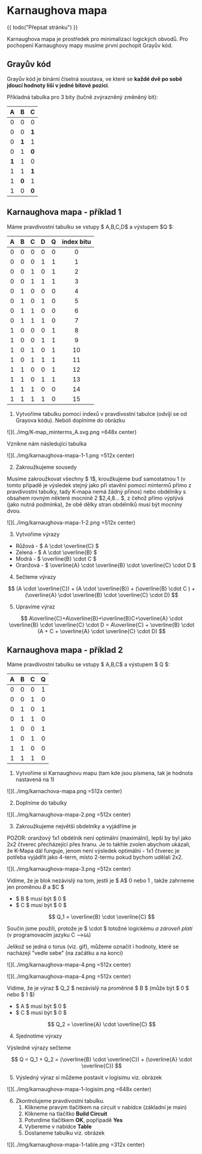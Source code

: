 # Karnaughova mapa

{{ todo("Přepsat stránku") }}

Karnaughova mapa je prostředek pro minimalizaci logických obvodů. Pro pochopení Karnaughovy mapy musíme první pochopit Grayův kód.

## Grayův kód

Grayův kód je binární číselná soustava, ve které se **každé dvě po sobě jdoucí hodnoty liší v jedné bitové pozici**.

Příkladná tabulka pro 3 bity (tučně zvýrazněný změněný bit):

|A|B|C|
|:-:|:-:|:-:|
|0|0|0|
|0|0|**1**|
|0|**1**|1|
|0|1|**0**|
|**1**|1|0|
|1|1|**1**|
|1|**0**|1|
|1|0|**0**|

## Karnaughova mapa - příklad 1

Máme pravdivostní tabulku se vstupy $ A,B,C,D$ a výstupem $Q $:

| A | B | C | D | Q | index bitu |
|:-:|:-:|:-:|:-:|:-:|:----------:|
| 0 | 0 | 0 | 0 | 0 | 0 |
| 0 | 0 | 0 | 1 | 1 | 1 |
| 0 | 0 | 1 | 0 | 1 | 2 |
| 0 | 0 | 1 | 1 | 1 | 3 |
| 0 | 1 | 0 | 0 | 0 | 4 |
| 0 | 1 | 0 | 1 | 0 | 5 |
| 0 | 1 | 1 | 0 | 0 | 6 |
| 0 | 1 | 1 | 1 | 0 | 7 |
| 1 | 0 | 0 | 0 | 1 | 8 |
| 1 | 0 | 0 | 1 | 1 | 9 |
| 1 | 0 | 1 | 0 | 1 | 10 |
| 1 | 0 | 1 | 1 | 1 | 11 |
| 1 | 1 | 0 | 0 | 1 | 12 |
| 1 | 1 | 0 | 1 | 1 | 13 |
| 1 | 1 | 1 | 0 | 0 | 14 |
| 1 | 1 | 1 | 1 | 0 | 15 |

1. Vytvoříme tabulku pomocí indexů v pravdivostní tabulce (odvíjí se od Grayova kódu). Neboli doplníme do obrázku

<!-- <p><img src="../img/K-map_minterms_A.svg.png?raw=true" width="648px"></p> -->
![](../img/K-map_minterms_A.svg.png =648x center)

Vznikne nám následující tabulka

![](../img/karnaughova-mapa-1-1.png =512x center)

2. Zakroužkujeme sousedy

Musíme zakroužkovat všechny $ 1$, kroužkujeme buď samostatnou $1$ (v tomto případě je výsledek stejný jako při stavění pomocí mintermů přímo z pravdivostní tabulky, tady K-mapa nemá žádný přínos) nebo obdélníky s obsahem rovným některé mocnině $2$ $2,4,8... $, z čehož přímo výplývá (jako nutná podmínka), že obě dělky stran obdélníků musí být mocniny dvou.

![](../img/karnaughova-mapa-1-2.png =512x center)

3. Vytvoříme výrazy

- Růžová - $ A \cdot \overline{C} $
- Zelená - $ A \cdot \overline{B} $
- Modrá - $ \overline{B} \cdot C $
- Oranžová - $ \overline{A} \cdot \overline{B} \cdot \overline{C} \cdot D $

4. Sečteme výrazy

$$ (A \cdot \overline{C}) + (A \cdot \overline{B}) + (\overline{B} \cdot C ) + (\overline{A} \cdot \overline{B} \cdot \overline{C} \cdot D) $$

5. Upravíme výraz

$$ A\overline{C}+A\overline{B}+\overline{B}C+\overline{A} \cdot \overline{B} \cdot \overline{C} \cdot D = A\overline{C} + \overline{B} \cdot (A + C + \overline{A} \cdot \overline{C} \cdot D) $$

## Karnaughova mapa - příklad 2

Máme pravdivostní tabulku se vstupy $ A,B,C$ a výstupem $ Q $:

| A | B | C | Q |
|:-:|:-:|:-:|:-:|
| 0 | 0 | 0 | 1 |
| 0 | 0 | 1 | 0 |
| 0 | 1 | 0 | 1 |
| 0 | 1 | 1 | 0 |
| 1 | 0 | 0 | 1 |
| 1 | 0 | 1 | 0 |
| 1 | 1 | 0 | 0 |
| 1 | 1 | 1 | 0 |

1. Vytvoříme si Karnaughovu mapu (tam kde jsou písmena, tak je hodnota nastavená na 1)

![](../img/karnachova-mapa.png =512x center)

2. Doplníme do tabulky

![](../img/karnaughova-mapa-2.png =512x center)

3. Zakroužkujeme největší obdelníky a vyjádříme je

POZOR: oranžový 1x1 obdélník není optimální (maximální), lepší by byl jako 2x2 čtverec přecházející přes hranu. Je to takhle zvolen abychom
ukázali, že K-Mapa dál funguje, jenom není výsledek optimální - 1x1 čtverec je potřeba vyjádřit jako 4-term, místo 2-termu pokud bychom udělali 2x2.

![](../img/karnaughova-mapa-3.png =512x center)

Vidíme, že je blok nezávislý na tom, jestli je $ A$ $0$ nebo $1$ , takže zahrneme jen proměnou $B$ a $C $

- $ B $ musí být $ 0 $
- $ C $ musí být $ 0 $

$$ Q_1 = \overline{B} \cdot \overline{C} $$

Součin jsme použili, protože je $ \cdot $ totožné logickému *a zároveň platí* (v programovacím jazyku C -->`&&`)

Jelikož se jedná o torus (viz. gif), můžeme označit i hodnoty, které se nacházejí "vedle sebe" (na začátku a na konci)

![](../img/karnaughova-mapa-4.png =512x center)

![](../img/karnaughova-mapa-4.png =512x center)

Vidíme, že je výraz $ Q_2 $ nezávislý na proměnné $ B $ (může být $ 0 $ nebo $ 1 $)

- $ A $ musí být $ 0 $
- $ C $ musí být $ 0 $

$$ Q_2 = \overline{A} \cdot \overline{C} $$

4. Sjednotíme výrazy

Výsledné výrazy sečteme

$$ Q = Q_1  + Q_2 = (\overline{B} \cdot \overline{C}) + (\overline{A} \cdot \overline{C}) $$

5. Výsledný výraz si můžeme postavit v logisimu viz. obrázek

![](../img/karnaughova-mapa-1-logisim.png =648x center)

6. Zkontrolujeme pravdivostní tabulku.
   1. Klikneme pravým tlačítkem na circuit v nabídce (základní je main)
   2. Klikneme na tlačítko **Build Circuit**
   3. Potvrdíme tlačítkem **OK**, popřípadě **Yes**
   4. Vybereme v nabídce **Table**
   5. Dostaneme tabulku viz. obrázek

![](../img/karnaughova-mapa-1-table.png =312x center)
